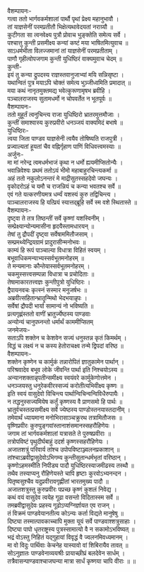 वैशम्पायनः-  
गत्वा ततो भार्गवकर्मशालां पार्थौ पृथां प्रेक्ष्य महानुभावौ ।  
तां याज्ञसेनीं परमप्रतीतौ भिक्षेत्यथावेदयतां नराग्र्यौ ॥  
कुटीगता सा त्वनवेक्ष्य पुत्रौ प्रोवाच भुङ्क्तेति समेत्य सर्वे ।  
पश्चात्तु कुन्ती प्रसमीक्ष्य कन्यां कष्टं मया भाषितमित्युवाच ॥  
साऽधर्मभीता विलज्जमानां तां याज्ञसेनीं परमप्रतीताम् ।  
पाणौ गृहीत्वोपजगाम कुन्ती युधिष्ठिरं वाक्यमुवाच चेदम् ॥  
कुन्ती-  
इयं तु कन्या द्रुपदस्य राज्ञस्तवानुजाभ्यां मयि सन्निसृष्टा ।  
यथान्वितं पुत्र मयाऽपि चोक्तं समेत्य भुञ्जीध्वमिति प्रमादात् ॥  
मया कथं नानृतमुक्तमद्य भवेत्कुरूणामृषभ ब्रवीहि ।  
पञ्चालराजस्य सुतामधर्मो न चोपवर्तेत न भूतपूर्वः ॥  
वैशम्पायनः-  
ततो मुहूर्तं त्वनुचिन्त्य राजा युधिष्ठिरो भ्रातरमुत्तमौजाः ।  
कुन्तीं समाश्वास्य कुरुप्रवीरो धनञ्जयं वाक्यमिदं बभाषे ॥  
युधिष्ठिरः-  
त्वया जिता पाण्डव याज्ञसेनी त्वयैव तोषिष्यति राजपुत्री ।  
प्रज्वाल्यतां हूयतां चैव वह्निर्गृहाण पाणिं विधिवत्त्वमस्याः ॥  
अर्जुनः-  
मा मां नरेन्द्र त्वमधर्मभाजं कृथा न धर्मो ह्ययमीप्सितोन्यैः ।  
भवान्निवेश्यः प्रथमं ततोऽयं भीमो महाबाहुरचिन्त्यकर्मा ॥  
अहं ततो नकुलोऽनन्तरं मे माद्रीसुतस्सहदेवो जघन्यः ।  
वृकोदरोऽहं च यमौ च राजन्नियं च कन्या भवतश्च सर्वे ॥  
एवं गते यत्करणीयमत्र धर्म्यं यशस्यं कुरु तद्विचिन्त्य ।  
पाञ्चालराजस्य हि यत्प्रियं स्यात्तद्ब्रूहि सर्वे स्म वशे स्थितास्ते ॥  
वैशम्पायनः-  
दृष्ट्वा ते तत्र तिष्ठन्तीं सर्वे कृष्णां यशस्विनीम् ।  
सम्प्रेक्ष्यान्योन्यमासीना हृदयैस्तामधारयन् ॥  
तेषां तु द्रौपदीं दृष्ट्वा सर्वेषाममितौजसाम् ।  
सम्प्रमथ्येन्द्रियग्रामं प्रादुरासीन्मनोभवः ॥  
काम्यं हि रूपं पाञ्चाल्या विधात्रा विहितं स्वयम् ।  
बभूवाधिकमन्याभ्यस्सर्वभूतमनोहरम् ॥  
ते मन्यमानाः कौन्तेयास्सर्वभूतमनोहरम् ।  
चकमुस्सत्त्वसम्पन्ना विधात्रा च प्रचोदिताः ॥  
तेषामाकारतत्त्वज्ञः कुन्तीपुत्रो युधिष्ठिरः ।  
द्वैपायनवचः कृत्स्नं सस्मार मनुजर्षभः ॥  
अब्रवीत्सहितान्भ्रातॄन्मिथो भेदभयान्नृपः ।  
सर्वेषां द्रौपदी भार्या सामान्यं नो भविष्यति ॥  
प्रत्यगृह्णंस्ततो वाणीं भ्रातुर्ज्येष्ठस्य पाण्डवाः   
अन्योन्यं चानुपघ्नन्तो धर्मार्थं काममीप्सितम्   
जनमेजयः-  
सताऽपि शक्तेन च केशवेन सज्यं धनुस्तन्न कृतं किमर्थम् ।  
विद्धं च लक्ष्यं न च कस्य हेतोराचक्ष्व तन्मे द्विपदां वरिष्ठ ॥  
वैशम्पायनः-  
शक्तेन कृष्णेन च कार्मुकं तन्नारोपितं ज्ञातुकामेन पार्थान् ।  
परिश्रवादेव बभूव लोके जीवन्ति पार्था इति निश्चयोऽस्य ॥  
अन्यानशक्तान्नृपतीन्समीक्ष्य स्वयंवरे कार्मुकेणोत्तमेन ।  
धनञ्जयस्तु धनुरेकवीरस्सज्यं करोतीत्यभिवीक्ष्य कृष्णः ॥  
इति स्वयं वासुदेवो विचिन्त्य पार्थान्विचिन्वन्विविधैरुपायैः ।  
न तद्धनुस्सज्यमियेष कर्तुं कृष्णस्य वै प्राणसमो हि पार्थः ॥  
भ्रातुर्वचस्तत्प्रसमीक्ष्य सर्वे ज्येष्ठस्य पाण्डोस्तनयास्तदानीम् ।  
तमेवार्थं ध्यायमाना मनोभिरासाञ्चक्रुरथ तत्रामितौजसः ॥  
वृष्णिप्रवीरः कुरुपुङ्गवांस्तानाशंसमानस्सहरौहिणेयः ।  
जगाम तां भार्गवकर्मशालां यत्रासते ते पुरुषप्रवीराः ॥  
तत्रोपविष्टं पृथुदीर्घबाहुं ददर्श कृष्णस्सहरौहिणेयः ।  
अजातशत्रुं परिवार्य तांश्च उपोपविष्टाञ्ज्वलनप्रकाशान् ॥  
तांश्चाऽब्रवीद्वासुदेवोऽभिगम्य कुन्तीसुतान्धर्मभृतां वरिष्ठान् ।  
कृष्णोऽहमस्मीति निपीड्य पादौ युधिष्ठिरस्याजमीढस्य तस्थौ ॥  
तथैव तस्याप्यनु रौहिणेयस्ते चापि हृष्टाः कुरवोऽभ्यनन्दन ।  
पितृष्वसुश्चैव यदुप्रवीरावगृह्णीतां भारतमुख्य पादौ ॥  
अजातशत्रुस्तु कुरुप्रवीरः पप्रच्छ कृष्णं कुशलं निवेद्य ।  
कथं वयं वासुदेव त्वयेह गूढा वसन्तो विदितास्स्म सर्वे ॥  
तमब्रवीद्वासुदेवः प्रहस्य गूढोऽप्यग्निर्ज्ञायत एव राजन् ।  
तं विक्रमं पाण्डवेयानतीत्य कोऽन्यः कर्ता विद्यते मानुषेषु ॥  
दिष्ट्या तस्मात्पावकाच्चापि मुक्ता यूयं सर्वे पाण्डवाश्शत्रुसाहाः ।  
दिष्ट्या पापो धृतराष्ट्रस्य पुत्रस्सामात्यो वै न सकामोऽभविष्यत् ॥  
भद्रं वोऽस्तु निहितं यद्गुहायां विवृद्धं वै ज्वलनमिवध्यमानम् ।  
मा वो विदुः पार्थिवाः केचनेह यास्यावो वां शिबिरायैव तावत् ॥  
सोऽनुज्ञातः पाण्डवेनाव्ययश्रीः प्रायाच्छीघ्रं बलदेवेन सार्धम् ।  
तत्रैवासन्पाण्डवाश्चाजघन्या मात्रा सार्धं कृष्णया चापि वीराः ॥ ॥  
